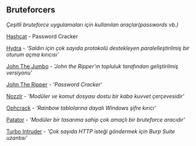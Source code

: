 ## Bruteforcers

*Çeşitli bruteforce uygulamaları için kullanılan araçlar(passwords vb.)*

[Hashcat](https://hashcat.net/hashcat/) - Password Cracker

[Hydra](https://tools.kali.org/password-attacks/hydra) - _'Saldırı için çok sayıda protokolü destekleyen paralelleştirilmiş bir oturum açma kırıcısı'_

[John The Jumbo](https://github.com/magnumripper/JohnTheRipper) - _'John the Ripper'ın topluluk tarafından geliştirilmiş versiyonu'_

[John The Ripper](http://www.openwall.com/john/) - _'Password Cracker'_

[Nozzlr](https://github.com/intrd/nozzlr) - _'Modüler ve komut dosyası dostu bir kaba kuvvet çerçevesidir'_

[Ophcrack](http://ophcrack.sourceforge.net/) - _'Rainbow tablolarına dayalı Windows şifre kırıcı'_

[Patator](https://github.com/lanjelot/patator) - _'Modüler bir tasarıma sahip çok amaçlı bir bruteforce aracıdır'_

[Turbo Intruder](https://portswigger.net/research/turbo-intruder-embracing-the-billion-request-attack) - _'Çok sayıda HTTP isteği göndermek için Burp Suite 
uzantısı'_

